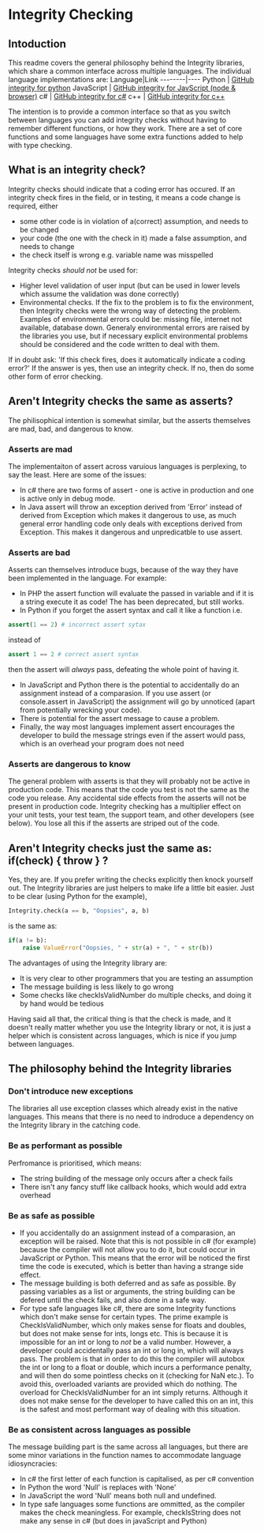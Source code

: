 # Integrity Checking

## Intoduction

This readme covers the general philosophy behind the Integrity libraries, which share a common interface across multiple languages. The individual language implementations are:
Language|Link
--------|----
Python | [GitHub integrity for python](https://github.com/RisingTyde/integrity-py)
JavaScript | [GitHub integrity for JavScript (node & browser)](https://github.com/RisingTyde/integrity-js)
c# | [GitHub integrity for c#](https://github.com/RisingTyde/integrity-cs)
c++ | [GitHub integrity for c++](https://github.com/RisingTyde/integrity-cpp)

The intention is to provide a common interface so that as you switch between languages you can add integrity checks without having to remember different functions, or how they work. There are a set of core functions and some languages have some extra functions added to help with type checking.

## What is an integrity check?

Integrity checks should indicate that a coding error has occured. If an integrity check fires in the field, or in testing, it means a code change is required, either 
* some other code is in violation of a(correct) assumption, and needs to be changed
* your code (the one with the check in it) made a false assumption, and needs to change
* the check itself is wrong e.g. variable name was misspelled

Integrity checks *should not* be used for:
* Higher level validation of user input (but can be used in lower levels which assume the validation was done correctly)
* Environmental checks. If the fix to the problem is to fix the environment, then Integrity checks were the wrong way of detecting the problem. Examples of environmental errors could be: missing file, internet not available, database down. Generaly environmental errors are raised by the libraries you use, but if necessary explicit environmental problems should be considered and the code written to deal with them.

If in doubt ask: 'If this check fires, does it automatically indicate a coding error?' If the answer is yes, then use an integrity check. If no, then do some other form of error checking.

## Aren't Integrity checks the same as asserts?
The philisophical intention is somewhat similar, but the asserts themselves are mad, bad, and dangerous to know.
### Asserts are mad
The implementaiton of assert across varuious languages is perplexing, to say the least. Here are some of the issues:
* In c# there are two forms of assert - one is active in production and one is active only in debug mode.
* In Java assert will throw an exception derived from 'Error' instead of derived from Exception which makes it dangerous to use, as much general error handling code only deals with exceptions derived from Exception. This makes it dangerous and unpredicatble to use assert.
### Asserts are bad
Asserts can themselves introduce bugs, because of the way they have been implemented in the language. For example:
* In PHP the assert function will evaluate the passed in variable and if it is a string execute it as code! The has been deprecated, but still works.
* In Python if you forget the assert syntax and call it like a function i.e.
```python
assert(1 == 2) # incorrect assert sytax
```
instead of
```python
assert 1 == 2 # correct assert syntax
```
then the assert will *always* pass, defeating the whole point of having it.
* In JavaScript and Python there is the potential to accidentally do an assignment instead of a comparasion. If you use assert (or console.assert in JavaScript) the assignment will go by unnoticed (apart from potentially wrecking your code).
* There is potential for the assert message to cause a problem. 
* Finally, the way most languages implement assert encourages the developer to build the message strings even if the assert would pass, which is an overhead your program does not need
### Asserts are dangerous to know
The general problem with asserts is that they will probably not be active in production code. This means that the code you test is not the same as the code you release. Any accidental side effects from the asserts will not be present in production code. Integrity checking has a multiplier effect on your unit tests, your test team, the support team, and other developers (see below). You lose all this if the asserts are striped out of the code.

## Aren't Integrity checks just the same as: if(check) { throw } ?

Yes, they are. If you prefer writing the checks explicitly then knock yourself out. The Integrity libraries are just helpers to make life a little bit easier. Just to be clear (using Python for the example),
```Python
Integrity.check(a == b, "Oopsies", a, b)
```
is the same as:
```Python
if(a != b):
    raise ValueError("Oopsies, " + str(a) + ", " + str(b))
```
The advantages of using the Integrity library are:
* It is very clear to other programmers that you are testing an assumption
* The message building is less likely to go wrong
* Some checks like checkIsValidNumber do multiple checks, and doing it by hand would be tedious

Having said all that, the critical thing is that the check is made, and it doesn't really matter whether you use the Integrity library or not, it is just a helper which is consistent across languages, which is nice if you jump between languages.

## The philosophy behind the Integrity libraries

### Don't introduce new exceptions
The libraries all use exception classes which already exist in the native languages. This means that there is no need to indroduce a dependency on the Integrity library in the catching code.

### Be as performant as possible
Perfromance is prioritised, which means:
* The string building of the message only occurs after a check fails
* There isn't any fancy stuff like callback hooks, which would add extra overhead

### Be as safe as possible
* If you accidentally do an assignment instead of a comparasion, an exception will be raised. Note that this is not possible in c# (for example) because the compiler will not allow you to do it, but could occur in JavaScript or Python. This means that the error will be noticed the first time the code is executed, which is better than having a strange side effect.
* The message building is both deferred and as safe as possible. By passing variables as a list or arguments, the string building can be defered until the check fails, and also done in a safe way.
* For type safe languages like c#, there are some Integrity functions which don't make sense for certain types. The prime example is CheckIsValidNumber, which only makes sense for floats and doubles, but does not make sense for ints, longs etc. This is because it is impossible for an int or long to *not* be a valid number. However, a developer could accidentally pass an int or long in, which will always pass. The problem is that in order to do this the compiler will autobox the int or long to a float or double, which incurs a performance penalty, and will then do some pointless checks on it (checking for NaN etc.). To avoid this, overloaded variants are provided which do nothing. The overload for CheckIsValidNumber for an int simply returns. Although it does not make sense for the developer to have called this on an int, this is the safest and most performant way of dealing with this situation.

### Be as consistent across languages as possible
The message building part is the same across all languages, but there are some minor variations in the function names to accommodate language idiosyncracies:
* In c# the first letter of each function is capitalised, as per c# convention
* In Python the word 'Null' is replaces with 'None'
* In JavaScript the word 'Null' means both null and undefined.
* In type safe languages some functions are ommitted, as the compiler makes the check meaningless. For example, checkIsString does not make any sense in c# (but does in javaScript and Python) 

